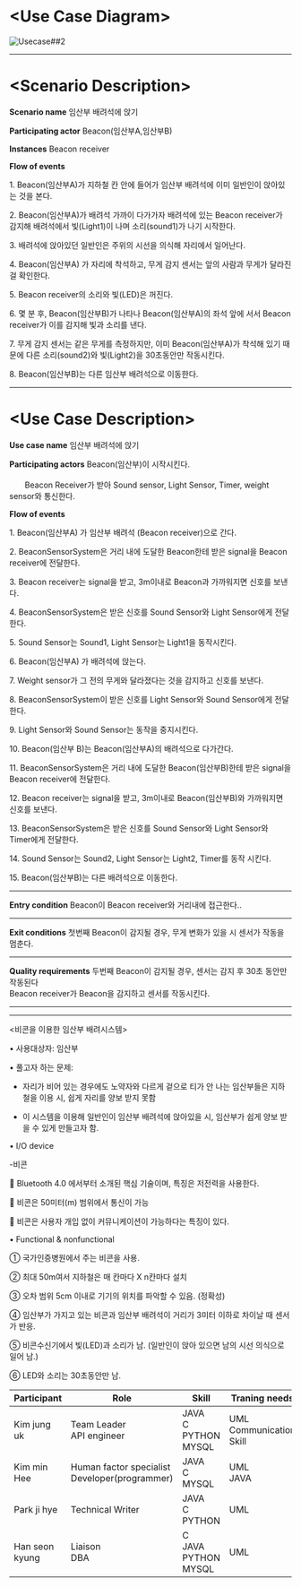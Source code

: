 # \<Use Case Diagram\>

![Usecase##2](https://user-images.githubusercontent.com/70693938/94356801-6653dd80-00cd-11eb-82f3-6e1aecc49b45.PNG)


---

# \<Scenario Description\>

**Scenario name** 임산부 배려석에 앉기

**Participating actor** Beacon(임산부A,임산부B)

**Instances** Beacon receiver

**Flow of events** 

1\. Beacon(임산부A)가 지하철 칸 안에 들어가 임산부 배려석에 이미 일반인이 앉아있는 것을 본다.

2\. Beacon(임산부A)가 배려석 가까이 다가가자 배려석에 있는 Beacon receiver가 감지해 배려석에서 빛(Light1)이 나며 소리(sound1)가 나기 시작한다.

3\. 배려석에 앉아있던 일반인은 주위의 시선을 의식해 자리에서 일어난다.

4\. Beacon(임산부A) 가 자리에 착석하고, 무게 감지 센서는 앞의 사람과 무게가 달라진 걸 확인한다.

5\. Beacon receiver의 소리와 빛(LED)은 꺼진다.

6\. 몇 분 후, Beacon(임산부B)가 나타나 Beacon(임산부A)의 좌석 앞에 서서 Beacon receiver가 이를 감지해 빛과 소리를 낸다.

7\. 무게 감지 센서는 같은 무게를 측정하지만, 이미 Beacon(임산부A)가 착석해 있기 때문에 다른 소리(sound2)와 빛(Light2)을 30초동안만 작동시킨다.

8\. Beacon(임산부B)는 다른 임산부 배려석으로 이동한다.

---

# \<Use Case Description\>

**Use case name** 임산부 배려석에 앉기

**Participating actors** Beacon(임산부)이 시작시킨다.<br/>  
 &nbsp; &nbsp; &nbsp; &nbsp;Beacon Receiver가 받아 Sound sensor, Light Sensor, Timer, weight sensor와 통신한다.

                     
                       

**Flow of events** 

1\. Beacon(임산부A) 가 임산부 배려석 (Beacon receiver)으로 간다.

2\. BeaconSensorSystem은 거리 내에 도달한 Beacon한테 받은 signal을 Beacon receiver에 전달한다.

3\. Beacon receiver는 signal을 받고, 3m이내로 Beacon과 가까워지면 신호를 보낸다.

4\. BeaconSensorSystem은 받은 신호를 Sound Sensor와  Light Sensor에게 전달한다.

5\. Sound Sensor는 Sound1, Light Sensor는 Light1을 동작시킨다.

6\. Beacon(임산부A) 가 배려석에 앉는다. 

7\. Weight sensor가 그 전의 무게와 달라졌다는 것을 감지하고 신호를 보낸다.

8\. BeaconSensorSystem이 받은 신호를 Light Sensor와 Sound Sensor에게 전달한다.

9\. Light Sensor와 Sound Sensor는 동작을 중지시킨다.

10\. Beacon(임산부 B)는 Beacon(임산부A)의 배려석으로 다가간다.

11\. BeaconSensorSystem은 거리 내에 도달한 Beacon(임산부B)한테 받은 signal을 Beacon receiver에 전달한다.

12\. Beacon receiver는 signal을 받고, 3m이내로 Beacon(임산부B)와 가까워지면 신호를 보낸다.

13\. BeaconSensorSystem은 받은 신호를 Sound Sensor와 Light Sensor와 Timer에게 전달한다.

14\. Sound Sensor는 Sound2, Light Sensor는 Light2, Timer를 동작 시킨다.

15\. Beacon(임산부B)는 다른 배려석으로 이동한다.

---

**Entry condition** Beacon이 Beacon receiver와 거리내에 접근한다..

---

**Exit conditions** 첫번째 Beacon이 감지될 경우, 무게 변화가 있을 시 센서가 작동을 멈춘다. 

---

**Quality requirements** 두번째 Beacon이 감지될 경우, 센서는 감지 후 30초 동안만 작동된다<br/>
                         Beacon receiver가 Beacon을 감지하고 센서를 작동시킨다.
                          




---
---


<비콘을 이용한 임산부 배려시스템>


• 사용대상자: 임산부 


• 풀고자 하는 문제: 


- 자리가 비어 있는 경우에도 노약자와 다르게 겉으로 티가 안 나는 임산부들은 지하철을 이용 시, 쉽게 자리를 양보 받지 못함

-	이 시스템을 이용해 일반인이 임산부 배려석에 앉아있을 시, 임산부가 쉽게 양보 받을 수 있게 만들고자 함.



• I/O device


-비콘

	Bluetooth 4.0 에서부터 소개된 핵심 기술이며, 특징은 저전력을 사용한다. 

	비콘은 50미터(m) 범위에서 통신이 가능

	비콘은 사용자 개입 없이 커뮤니케이션이 가능하다는 특징이 있다.




• Functional & nonfunctional

①	국가인증병원에서 주는 비콘을 사용.

②	최대 50m여서 지하철은 매 칸마다 X n칸마다 설치

③	 오차 범위 5cm 이내로 기기의 위치를 파악할 수 있음. (정확성) 

④	임산부가 가지고 있는 비콘과 임산부 배려석이 거리가 3미터 이하로 차이날 때 센서가 반응.

⑤	비콘수신기에서 빛(LED)과 소리가 남. (일반인이 앉아 있으면 남의 시선 의식으로 일어 남.)

⑥	LED와 소리는 30초동안만 남.






| Participant    | Role                                             | Skill                        | Traning needs              |
|----------------|--------------------------------------------------|------------------------------|----------------------------|
| Kim jung uk    | Team Leader<br>API engineer                      | JAVA<br>C<br>PYTHON<br>MYSQL | UML<br>Communication Skill |
| Kim min Hee    | Human factor specialist<br>Developer(programmer) | JAVA<br>C<br>MYSQL           | UML<br>JAVA                |
| Park ji hye    | Technical Writer                                 | JAVA<br>C<br>PYTHON          | UML                        |
| Han seon kyung | Liaison<br>DBA                                   | C<br>JAVA<br>PYTHON<br>MYSQL | UML                        |



